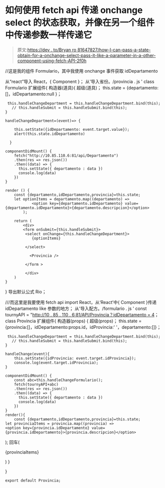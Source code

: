 # 如何使用 fetch api 传递 onchange select 的状态获取，并像在另一个组件中传递参数一样传递它

> 原文:[https://dev . to/Bryan ro 81647827/how-I-can-pass-a-state-obtain-for-a-onchange-select-pass-it-like-a-parameter-in-a-other-component-using-fetch-API-2f0h](https://dev.to/bryanro81647827/how-i-can-pass-a-state-obtain-for-a-onchange-select-and-pass-it-like-a-parameter-in-a-another-component-using-fetch-api-2f0h)

//这是我的组件 Formulario，其中我使用 onchange 事件获取 idDepartamento

从“react”导入 React，{ Component }；
从'导入省份。/provincia . js '
class Formulario 扩展组件{
构造器(道具){
超级(道具)；
this.state = {departamento:[]，idDepartamento:null }；

```
 this.handleChangeDepartment = this.handleChangeDepartment.bind(this);
   // this.handleSubmit = this.handleSubmit.bind(this);
}

handleChangeDepartment=(event)=> {

    this.setState({idDepartamento: event.target.value});
    alert(this.state.idDepartamento)

  }

componentDidMount() {
    fetch("http://10.85.110.6:81/api/Departamento")
    .then(res => res.json())
    .then((data) => {
      this.setState({ departamento : data })
      console.log(data)
    })
}

render () {
    const {departamento,idDepartamento,provincia}=this.state;
    let optionItems = departamento.map((departamento) =>
            <option key={departamento.idDepartamento} value={departamento.idDepartamento}>{departamento.descripcion}</option>
        );

    return (
        <div>
        <form onSubmit={this.handleSubmit}>
         <select onChange={this.handleChangeDepartment}>
            {optionItems}

         </select>

           <Provincia />

         </form >

         </div>
    )
} 
```

}
导出默认公式 Rio；

///而这里是我要使用 fetch api
import React，从‘React’中{ Component }传递 idDepartamento like 参数的地方；
从'导入配方。/formulario . js '
const tournyAPI = "[http://10 . 85 . 110 . 6:81/API/Provincia？idDepartamento = 4](http://10.85.110.6:81/api/Provincia?idDepartamento=4)；
class Provincia 扩展组件{
构造器(props) {
超级(props)；
this.state = {provincia:[]，idDepartamento:props.id，idProvincia:' '，departamento:[]}；

```
 this.handleChangeDepartment = this.handleChangeDepartment.bind(this);
   // this.handleSubmit = this.handleSubmit.bind(this);
}

handleChange(event){
    this.setState({idProvincia: event.target.idProvincia});
    console.log(event.target.idProvincia);
}

componentDidMount() {
    const abc=this.handleChangeFormulario();
    fetch(tournyAPI+abc)
    .then(res => res.json())
    .then((data) => {
      this.setState({ departamento : data })
      console.log(data)
    })
}
render(){
    const {departamento,idDepartamento,provincia}=this.state;
let provinciaItems = provincia.map((provincia) =>
<option key={provincia.idDepartamento} value={provincia.idDepartamento}>{provincia.descripcion}</option> 
```

);
回车(

{provinciaItems}

)
}

}

```
export default Provincia; 
```